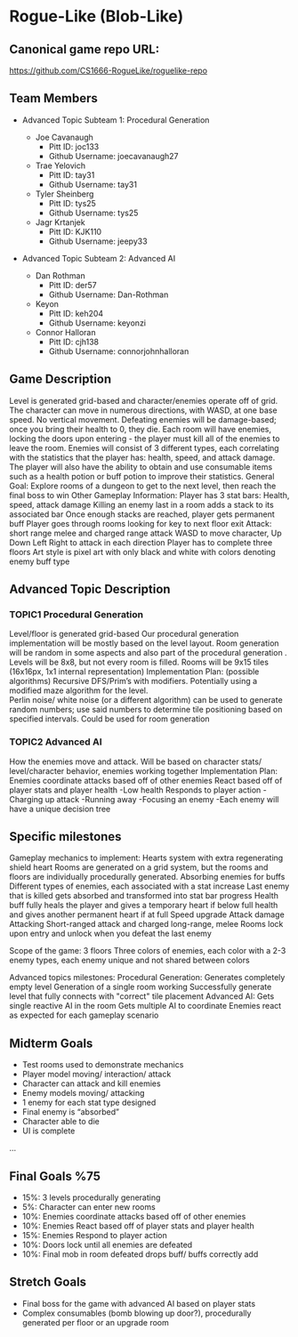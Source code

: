 # Rogue-Like (Blob-Like)

## Canonical game repo URL:

https://github.com/CS1666-RogueLike/roguelike-repo

## Team Members
* Advanced Topic Subteam 1: Procedural Generation

	* Joe Cavanaugh
		* Pitt ID: joc133
		* Github Username: joecavanaugh27
	* Trae Yelovich
		* Pitt ID: tay31
		* Github Username: tay31
	* Tyler Sheinberg
		* Pitt ID: tys25
		* Github Username: tys25
	* Jagr Krtanjek
		* Pitt ID: KJK110
		* Github Username: jeepy33

* Advanced Topic Subteam 2: Advanced AI

	* Dan Rothman
		* Pitt ID: der57
		* Github Username: Dan-Rothman
	* Keyon
		* Pitt ID: keh204
		* Github Username: keyonzi
	* Connor Halloran
		* Pitt ID: cjh138
		* Github Username: connorjohnhalloran

## Game Description

Level is generated grid-based and character/enemies operate off of grid.   The character can move in numerous directions, with WASD, at one base speed. No vertical movement.  Defeating enemies will be damage-based; once you bring their health to 0, they die. Each room will have enemies, locking the doors upon entering - the player must kill all of the enemies to leave the room. Enemies will consist of 3 different types, each correlating with the statistics that the player has: health, speed, and attack damage. The player will also have the ability to obtain and use consumable items such as a health potion or buff potion to improve their statistics.
General Goal: Explore rooms of a dungeon to get to the next level, then reach the final boss to win
Other Gameplay Information:
Player has 3 stat bars: Health, speed, attack damage
Killing an enemy last in a room adds a stack to its associated bar
Once enough stacks are reached, player gets permanent buff
Player goes through rooms looking for key to next floor exit
Attack: short range melee and charged range attack
WASD to move character, Up Down Left Right to attack in each direction
Player has to complete three floors
Art style is pixel art with only black and white with colors denoting enemy buff type



## Advanced Topic Description

### TOPIC1 Procedural Generation

Level/floor is generated grid-based
Our procedural generation implementation will be mostly based on the level layout.  Room generation will be random in some aspects and also part of the procedural generation . 
Levels will be 8x8, but not every room is filled.
Rooms will be 9x15 tiles (16x16px, 1x1 internal representation)
Implementation Plan: (possible algorithms)
Recursive DFS/Prim’s with modifiers.
Potentially using a modified maze algorithm for the level.  
Perlin noise/ white noise (or a different algorithm) can be used to generate random numbers; use said numbers to determine tile positioning based on specified intervals.  Could be used for room generation

    
### TOPIC2 Advanced AI

How the enemies move and attack.  Will be based on character stats/ level/character behavior, enemies working together
Implementation Plan:
Enemies coordinate attacks based off of other enemies
React based off of player stats and player health
-Low health
Responds to player action
-Charging up attack
-Running away
-Focusing an enemy
-Each enemy will have a unique decision tree


## Specific milestones
Gameplay mechanics to implement:
Hearts system with extra regenerating shield heart
Rooms are generated on a grid system, but the rooms and floors are individually procedurally generated.
Absorbing enemies for buffs
Different types of enemies, each associated with a stat increase
Last enemy that is killed gets absorbed and transformed into stat bar progress
Health buff fully heals the player and gives a temporary heart if below full health and gives another permanent heart if at full
Speed upgrade
Attack damage
Attacking
Short-ranged attack and charged long-range, melee
Rooms lock upon entry and unlock when you defeat the last enemy

Scope of the game:
3 floors
Three colors of enemies, each color with a 2-3 enemy types, each enemy unique and not shared between colors

Advanced topics milestones:
Procedural Generation:
Generates completely empty level
Generation of a single room working
Successfully generate level that fully connects with "correct" tile placement
Advanced AI:
Gets single reactive AI in the room
Gets multiple AI to coordinate
Enemies react as expected for each gameplay scenario

## Midterm Goals

* Test rooms used to demonstrate mechanics 
* Player model moving/ interaction/ attack
* Character can attack and kill enemies
* Enemy models moving/ attacking
* 1 enemy for each stat type designed
* Final enemy is “absorbed”
* Character able to die
* UI is complete

...

## Final Goals %75

* 15%: 3 levels procedurally generating
* 5%: Character can enter new rooms
* 10%: Enemies coordinate attacks based off of other enemies
* 10%: Enemies React based off of player stats and player health
* 15%: Enemies Respond to player action
* 10%: Doors lock until all enemies are defeated
* 10%: Final mob in room defeated drops buff/ buffs correctly add

## Stretch Goals

* Final boss for the game with advanced AI based on player stats
* Complex consumables (bomb blowing up door?), procedurally generated per floor or an upgrade room

